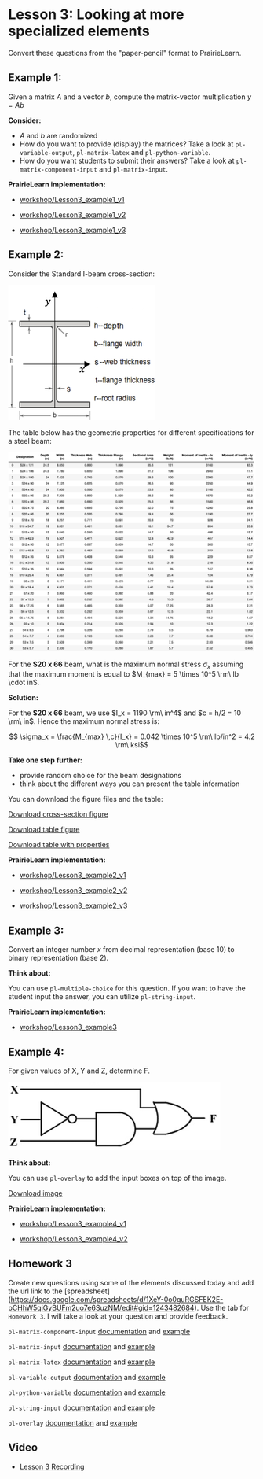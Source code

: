 # Lesson 3: Looking at more specialized elements

Convert these questions from the "paper-pencil" format to PrairieLearn.

## Example 1:

Given a matrix $A$ and a vector $b$, compute the matrix-vector multiplication $y = Ab$

**Consider:**

* $A$ and $b$ are randomized
* How do you want to provide (display) the matrices? Take a look at `pl-variable-output`, `pl-matrix-latex` and `pl-python-variable`.
* How do you want students to submit their answers? Take a look at `pl-matrix-component-input` and `pl-matrix-input`.

**PrairieLearn implementation:**

- [workshop/Lesson3\_example1\_v1](https://prairielearn.engr.illinois.edu/pl/course/146/question/8076705/preview)

- [workshop/Lesson3\_example1\_v2](https://prairielearn.engr.illinois.edu/pl/course/146/question/8078982/preview)

- [workshop/Lesson3\_example1\_v3](https://prairielearn.engr.illinois.edu/pl/course/146/question/8078983/preview)


## Example 2:

Consider the Standard I-beam cross-section: 

![](figs/cross-section.png) 

The table below has the geometric properties for different specifications for a steel beam:

![](figs/properties.png)

For the **S20 x 66** beam, what is the maximum normal stress $\sigma_x$  assuming that the maximum moment is equal to $M_{max} = 5 \times 10^5 \rm\ lb \cdot in$.

**Solution:**

For the **S20 x 66** beam, we use $I_x = 1190 \rm\ in^4$ and $c = h/2 = 10 \rm\ in$. Hence the maximum normal stress is:

$$ \sigma_x = \frac{M_{max} \,c}{I_x} = 0.042 \times 10^5 \rm\ lb/in^2 = 4.2 \rm\ ksi$$

**Take one step further:**

- provide random choice for the beam designations
- think about the different ways you can present the table information

You can download the figure files and the table:

<a href="../figs/cross-section.png" target="_blank">Download cross-section figure</a>

<a href="../figs/properties.png" target="_blank">Download table figure</a>

<a href="../figs/properties.csv" target="_blank">Download table with properties</a>

**PrairieLearn implementation:**

- [workshop/Lesson3\_example2\_v1](https://prairielearn.engr.illinois.edu/pl/course/146/question/8076706/preview)

- [workshop/Lesson3\_example2\_v2](https://prairielearn.engr.illinois.edu/pl/course/146/question/8078985/preview)

- [workshop/Lesson3\_example2\_v3](https://prairielearn.engr.illinois.edu/pl/course/146/question/8078986/preview)

## Example 3:

Convert an integer number $x$ from decimal representation (base 10) to binary representation (base 2). 

**Think about:**

You can use `pl-multiple-choice` for this question. If you want to have the student input the answer, you can utilize `pl-string-input`.

**PrairieLearn implementation:**

- [workshop/Lesson3\_example3](https://prairielearn.engr.illinois.edu/pl/course/146/question/8076707/preview)

## Example 4:

For given values of X, Y and Z, determine F.

![](figs/logic-diagram.png)

**Think about:**

You can use `pl-overlay` to add the input boxes on top of the image.

<a href="../figs/logic-diagram.png" target="_blank">Download image</a>

**PrairieLearn implementation:**

- [workshop/Lesson3\_example4\_v1](https://prairielearn.engr.illinois.edu/pl/course/146/question/8076708/preview)

- [workshop/Lesson3\_example4\_v2](https://prairielearn.engr.illinois.edu/pl/course/146/question/8078989/preview)

## Homework 3

Create new questions using some of the elements discussed today and add the url link to the [spreadsheet]
(https://docs.google.com/spreadsheets/d/1XeY-0o0guRGSFEK2E-pCHhW5qiGyBUFm2uo7e6SuzNM/edit#gid=1243482684).
Use the tab for `Homework 3`. I will take a look at your question and provide feedback.

`pl-matrix-component-input` [documentation](https://prairielearn.readthedocs.io/en/latest/elements/#pl-matrix-component-input-element) and [example](https://prairielearn.engr.illinois.edu/pl/course/108/question/1793641/preview)

`pl-matrix-input` [documentation](https://prairielearn.readthedocs.io/en/latest/elements/#pl-matrix-input-element) and [example](https://prairielearn.engr.illinois.edu/pl/course/108/question/611932/preview)

`pl-matrix-latex` [documentation](https://prairielearn.readthedocs.io/en/latest/elements/#pl-matrix-latex-element) and [example](https://prairielearn.engr.illinois.edu/pl/course/108/question/1793638/preview)

`pl-variable-output` [documentation](https://prairielearn.readthedocs.io/en/latest/elements/#pl-variable-output-element) and [example](https://prairielearn.engr.illinois.edu/pl/course/108/question/3637022/preview)

`pl-python-variable` [documentation]() and [example](https://prairielearn.readthedocs.io/en/latest/elements/#pl-python-variable-element)

`pl-string-input` [documentation](https://prairielearn.readthedocs.io/en/latest/elements/#pl-string-input-element) and [example](https://prairielearn.engr.illinois.edu/pl/course/108/question/1793642/preview)

`pl-overlay` [documentation](https://prairielearn.readthedocs.io/en/latest/elements/#pl-overlay-element) and [example](https://prairielearn.engr.illinois.edu/pl/course/108/question/7911589/preview)



## Video

- [Lesson 3 Recording](https://mediaspace.illinois.edu/media/t/1_l4dh8cwm/169265112)
